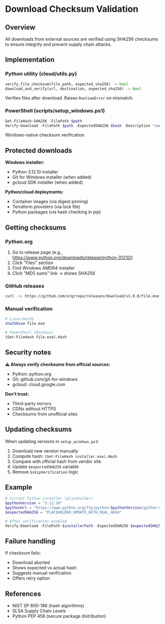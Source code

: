 # Download Checksum Validation

## Overview

All downloads from external sources are verified using SHA256 checksums to ensure integrity and prevent supply chain attacks.

## Implementation

### Python utility (cloud/utils.py)

```python
verify_file_checksum(file_path, expected_sha256) -> bool
download_and_verify(url, destination, expected_sha256) -> bool
```

Verifies files after download. Raises `RuntimeError` on mismatch.

### PowerShell (scripts/setup_windows.ps1)

```powershell
Get-FileHash-SHA256 -FilePath $path
Verify-Download -FilePath $path -ExpectedSHA256 $hash -Description "name"
```

Windows-native checksum verification.

## Protected downloads

**Windows installer:**
- Python 3.12.10 installer
- Git for Windows installer (when added)
- gcloud SDK installer (when added)

**Python/cloud deployments:**
- Container images (via digest pinning)
- Terraform providers (via lock file)
- Python packages (via hash checking in pip)

## Getting checksums

### Python.org
1. Go to release page (e.g., https://www.python.org/downloads/release/python-31210/)
2. Click "Files" section
3. Find Windows AMD64 installer
4. Click "MD5 sums" link → shows SHA256

### GitHub releases
```bash
curl -sL https://github.com/org/repo/releases/download/v1.0.0/file.exe.sha256
```

### Manual verification
```bash
# Linux/macOS
sha256sum file.exe

# PowerShell (Windows)
(Get-FileHash file.exe).Hash
```

## Security notes

**⚠️ Always verify checksums from official sources:**
- Python: python.org
- Git: github.com/git-for-windows
- gcloud: cloud.google.com

**Don't trust:**
- Third-party mirrors
- CDNs without HTTPS
- Checksums from unofficial sites

## Updating checksums

When updating versions in `setup_windows.ps1`:

1. Download new version manually
2. Compute hash: `(Get-FileHash installer.exe).Hash`
3. Compare with official hash from vendor site
4. Update `$expectedSHA256` variable
5. Remove `$skipVerification` logic

## Example

```powershell
# Current Python installer (placeholder)
$pythonVersion = "3.12.10"
$pythonUrl = "https://www.python.org/ftp/python/$pythonVersion/python-$pythonVersion-amd64.exe"
$expectedSHA256 = "PLACEHOLDER_UPDATE_WITH_REAL_HASH"

# After verification enabled
Verify-Download -FilePath $installerPath -ExpectedSHA256 $expectedSHA256 -Description "Python $pythonVersion"
```

## Failure handling

If checksum fails:
- Download aborted
- Shows expected vs actual hash
- Suggests manual verification
- Offers retry option

## References

- NIST SP 800-186 (hash algorithms)
- SLSA Supply Chain Levels
- Python PEP 458 (secure package distribution)

